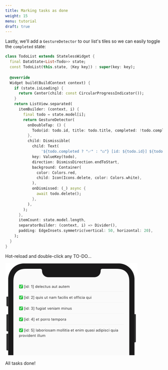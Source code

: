 ```yaml
---
title: Marking tasks as done
weight: 15
menu: tutorial
draft: true
---
```


Lastly, we'll add a `GestureDetector` to our list's tiles so we can easily toggle the `completed` state:

```dart {hl_lines=[13 14 15 16]}
class TodoList extends StatelessWidget {
  final DataState<List<Todo>> state;
  const TodoList(this.state, {Key key}) : super(key: key);

  @override
  Widget build(BuildContext context) {
    if (state.isLoading) {
      return Center(child: const CircularProgressIndicator());
    }
    return ListView.separated(
      itemBuilder: (context, i) {
        final todo = state.model[i];
        return GestureDetector(
          onDoubleTap: () {
            Todo(id: todo.id, title: todo.title, completed: !todo.completed).save();
          },
          child: Dismissible(
            child: Text(
                '${todo.completed ? "✅" : "◻️"} [id: ${todo.id}] ${todo.title}'),
            key: ValueKey(todo),
            direction: DismissDirection.endToStart,
            background: Container(
              color: Colors.red,
              child: Icon(Icons.delete, color: Colors.white),
            ),
            onDismissed: (_) async {
              await todo.delete();
            },
          ),
        );
      },
      itemCount: state.model.length,
      separatorBuilder: (context, i) => Divider(),
      padding: EdgeInsets.symmetric(vertical: 50, horizontal: 20),
    );
  }
}
```

Hot-reload and double-click any TO-DO...

![](06.png)

All tasks done!
